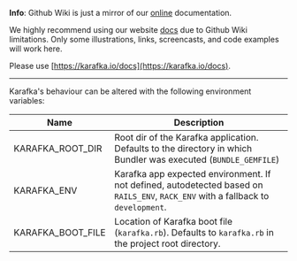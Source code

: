 **Info**: Github Wiki is just a mirror of our [online](https://karafka.io/docs) documentation.

We highly recommend using our website [docs](https://karafka.io/docs) due to Github Wiki limitations. Only some illustrations, links, screencasts, and code examples will work here.

Please use [https://karafka.io/docs](https://karafka.io/docs).

---


Karafka's behaviour can be altered with the following environment variables:

| Name                 | Description                                                                                                                       |
|----------------------|-----------------------------------------------------------------------------------------------------------------------------------|
| KARAFKA_ROOT_DIR     | Root dir of the Karafka application. Defaults to the directory in which Bundler was executed (`BUNDLE_GEMFILE`)                   |
| KARAFKA_ENV          | Karafka app expected environment. If not defined, autodetected based on `RAILS_ENV`, `RACK_ENV` with a fallback to `development`. |
| KARAFKA_BOOT_FILE    | Location of Karafka boot file (`karafka.rb`). Defaults to `karafka.rb` in the project root directory.                             |

